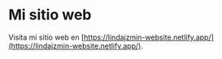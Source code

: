 # Mi sitio web

Visita mi sitio web en [https://lindajzmin-website.netlify.app/](https://lindajzmin-website.netlify.app/).
